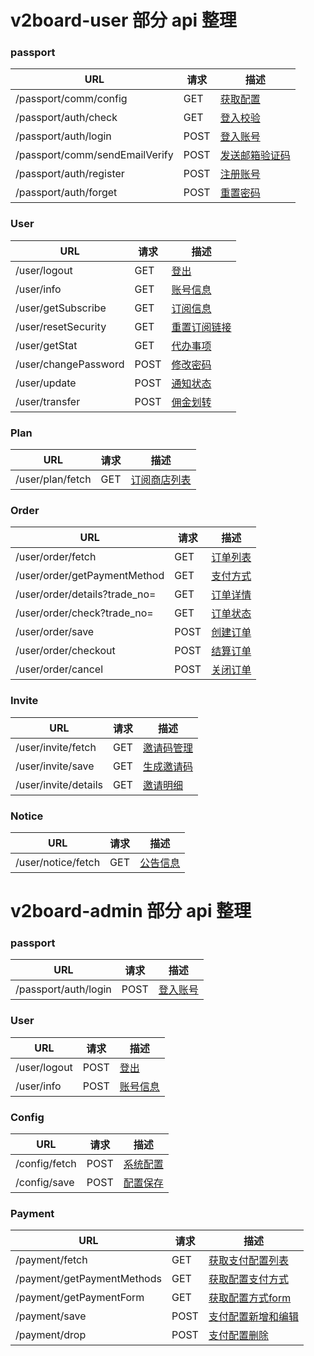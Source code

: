 # v2board-user 部分 api 整理

### passport

| URL                            | 请求 | 描述                                            |
| ------------------------------ | ---- | ----------------------------------------------- |
| /passport/comm/config          | GET  | [获取配置](/user/passport.md/#1获取配置)             |
| /passport/auth/check           | GET  | [登入校验](/user/passport.md/#2登入校验)             |
| /passport/auth/login           | POST | [登入账号](/user/passport.md/#3登入账号)             |
| /passport/comm/sendEmailVerify | POST | [发送邮箱验证码](/user/passport.md/#4发送邮箱验证码) |
| /passport/auth/register        | POST | [注册账号](/user/passport.md/#5注册账号)             |
| /passport/auth/forget          | POST | [重置密码](/user/passport.md/#6重置密码)             |

### User

| URL                  | 请求 | 描述                                   |
| -------------------- | ---- | -------------------------------------- |
| /user/logout         | GET  | [登出](/user/user.md/#1登出)                |
| /user/info           | GET  | [账号信息](/user/user.md/#2账号信息)        |
| /user/getSubscribe   | GET  | [订阅信息](/user/user.md/#3订阅信息)        |
| /user/resetSecurity  | GET  | [重置订阅链接](/user/user.md/#重置订阅链接) |
| /user/getStat        | GET  | [代办事项](/user/user.md/#5代办事项)        |
| /user/changePassword | POST | [修改密码](/user/user.md/#6修改密码)        |
| /user/update         | POST | [通知状态](/user/user.md/#7通知状态)        |
| /user/transfer       | POST | [佣金划转](/user/user.md/#8佣金划转)        |

### Plan

| URL              | 请求 | 描述                                    |
| ---------------- | ---- | --------------------------------------- |
| /user/plan/fetch | GET  | [订阅商店列表](/user/plan.md/#1订阅商店列表) |

### Order

| URL                           | 请求 | 描述                             |
| ----------------------------- | ---- | -------------------------------- |
| /user/order/fetch             | GET  | [订单列表](/user/order.md/#1订单列表) |
| /user/order/getPaymentMethod  | GET  | [支付方式](/user/order.md/#2支付方式) |
| /user/order/details?trade_no= | GET  | [订单详情](/user/order.md/#3订单详情) |
| /user/order/check?trade_no=   | GET  | [订单状态](/user/order.md/#4订单状态) |
| /user/order/save              | POST | [创建订单](/user/order.md/#5创建订单) |
| /user/order/checkout          | POST | [结算订单](/user/order.md/#6结算订单) |
| /user/order/cancel            | POST | [关闭订单](/user/order.md/#7关闭订单) |

### Invite

| URL                  | 请求 | 描述                                  |
| -------------------- | ---- | ------------------------------------- |
| /user/invite/fetch   | GET  | [邀请码管理](/user/invite.md/#1邀请码管理) |
| /user/invite/save    | GET  | [生成邀请码](/user/invite.md/#2生成邀请码) |
| /user/invite/details | GET  | [邀请明细](/user/invite.md/#3邀请明细)     |

### Notice

| URL                | 请求 | 描述                              |
| ------------------ | ---- | --------------------------------- |
| /user/notice/fetch | GET  | [公告信息](/user/notice.md/#1公告信息) |


# v2board-admin 部分 api 整理

### passport

| URL                            | 请求 | 描述                                |
| ------------------------------ | ---- |-----------------------------------|
| /passport/auth/login           | POST | [登入账号](/admin/passport.md/#1登入账号) |

### User

| URL                         | 请求 | 描述                            |
| --------------------------- | ---- |-------------------------------|
| /user/logout         | POST | [登出](/admin/user.md/#1登出)     |
| /user/info          | POST | [账号信息](/admin/user.md/#2账号信息) |

### Config

| URL           | 请求 | 描述                              |
|---------------| ---- |---------------------------------|
| /config/fetch | POST | [系统配置](/admin/config.md/#1系统配置) |
| /config/save  | POST | [配置保存](/admin/config.md/#2配置保存)   |

### Payment

| URL           | 请求 | 描述                                            |
|---------------| ---- |-----------------------------------------------|
| /payment/fetch | GET | [获取支付配置列表](/admin/payment.md/#1支付配置列表)        |
| /payment/getPaymentMethods | GET | [获取配置支付方式](/admin/payment.md/#2获取支付方式)        |
| /payment/getPaymentForm | GET | [获取配置方式form](/admin/payment.md/#3获取支付类form配置) |
| /payment/save  | POST | [支付配置新增和编辑](/admin/payment.md/#4支付方式新增和修改)    |
| /payment/drop  | POST | [支付配置删除](/admin/payment.md/#5支付方式删除)          |
